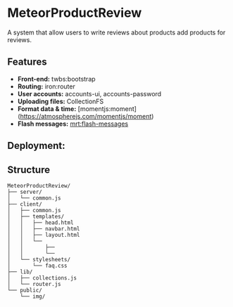 # MeteorProductReview
A system that allow users to write reviews about products add products for reviews.

## Features

* **Front-end:** twbs:bootstrap
* **Routing:** iron:router
* **User accounts:** accounts-ui, accounts-password
* **Uploading files:** CollectionFS
* **Format data & time:** [momentjs:moment] (https://atmospherejs.com/momentjs/moment)
* **Flash messages:** [mrt:flash-messages](https://atmospherejs.com/mrt/flash-messages)

## Deployment:


## Structure
```
MeteorProductReview/
├── server/
│   └── common.js
├── client/
│   ├── common.js
│   ├── templates/
│   │   ├── head.html
│   │   ├── navbar.html
│   │   ├── layout.html
│   │   └── 
│   │       ├── 
│   │       └── 
│   └── stylesheets/
│       └── faq.css
├── lib/
│   ├── collections.js
│   └── router.js
└── public/
    └── img/
```
